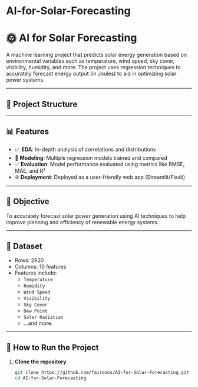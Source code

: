 # AI-for-Solar-Forecasting
# 🌞 AI for Solar Forecasting

A machine learning project that predicts solar energy generation based on environmental variables such as temperature, wind speed, sky cover, visibility, humidity, and more. The project uses regression techniques to accurately forecast energy output (in Joules) to aid in optimizing solar power systems.

---

## 📁 Project Structure
---

## 📊 Features

- 📈 **EDA**: In-depth analysis of correlations and distributions
- 🧠 **Modeling**: Multiple regression models trained and compared
- ✅ **Evaluation**: Model performance evaluated using metrics like RMSE, MAE, and R²
- 🌐 **Deployment**: Deployed as a user-friendly web app (Streamlit/Flask)

---

## 📌 Objective

To accurately forecast solar power generation using AI techniques to help improve planning and efficiency of renewable energy systems.

---

## 📂 Dataset

- Rows: 2920
- Columns: 10 features
- Features include:
  - `Temperature`
  - `Humidity`
  - `Wind Speed`
  - `Visibility`
  - `Sky Cover`
  - `Dew Point`
  - `Solar Radiation`
  - ...and more.

---

## 🚀 How to Run the Project

1. **Clone the repository**
   ```bash
   git clone https://github.com/fairooos/AI-for-Solar-Forecasting.git
   cd AI-for-Solar-Forecasting
   

